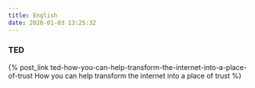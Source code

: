 ```yaml
---
title: English
date: 2020-01-03 13:25:32
---
```


### TED

{% post_link ted-how-you-can-help-transform-the-internet-into-a-place-of-trust How you can help transform the internet into a place of trust %}
